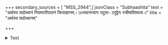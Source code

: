 +++
secondary_sources = [ "MSS_2944",]
jsonClass = "Subhaashita"
text = "अर्थस्य सदोत्थानं नियमपरीपालनं क्रियाज्ञानम्।  \nस्थानत्यागः पटुता- ऽनुद्वेगः स्त्रीष्वविश्वासः॥"
title = "अर्थस्य सदोत्थानम्"

+++

<details><summary>Text</summary>

अर्थस्य सदोत्थानं नियमपरीपालनं क्रियाज्ञानम्।  
स्थानत्यागः पटुता- ऽनुद्वेगः स्त्रीष्वविश्वासः॥
</details>
